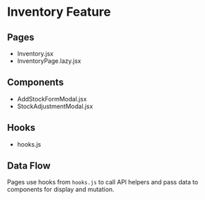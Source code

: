 # Inventory Feature

## Pages
- Inventory.jsx
- InventoryPage.lazy.jsx

## Components
- AddStockFormModal.jsx
- StockAdjustmentModal.jsx

## Hooks
- hooks.js

## Data Flow
Pages use hooks from `hooks.js` to call API helpers and pass data to components for display and mutation.
